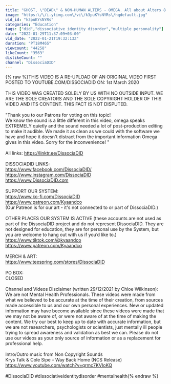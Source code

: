 ```yaml
---
title: "GHOST, \"DEAD\" & NON-HUMAN ALTERS - OMEGA. All about Alters 8 Dissociative Identity Disorder Reupload"
image: "https:\/\/i.ytimg.com\/vi\/k3puKYsNYRs\/hqdefault.jpg"
vid_id: "k3puKYsNYRs"
categories: "Education"
tags: ["did","dissociative identity disorder","multiple personality"]
date: "2022-01-29T11:37:09+03:00"
vid_date: "2022-01-21T19:32:13Z"
duration: "PT18M46S"
viewcount: "44258"
likeCount: "3563"
dislikeCount: ""
channel: "DissociaDID"
---
```

{% raw %}THIS VIDEO IS A RE-UPLOAD OF AN ORIGINAL VIDEO FIRST POSTED TO YOUTUBE.COM/DISSOCIADID ON: 1st March 2020<br /><br />THIS VIDEO WAS CREATED SOLELY BY US WITH NO OUTSIDE INPUT. WE ARE THE SOLE CREATORS AND THE SOLE COPYRIGHT HOLDER OF THIS VIDEO AND ITS CONTENT. THIS FACT IS NOT DISPUTED.<br /><br />&quot;Thank you to our Patrons for voting on this topic!<br />We know the sound is a little different in this video, omega speaks EXTREMELY quietly and the sound needed a lot of post-production editing to make it audible. We made it as clean as we could with the software we have and hope it doesn't distract from the important information Omega gives in this video. Sorry for the inconvenience! &quot;<br /><br />All links: <a rel="nofollow" target="blank" href="https://linktr.ee/DissociaDID">https://linktr.ee/DissociaDID</a><br /><br />DISSOCIADID LINKS: <br /><a rel="nofollow" target="blank" href="https://www.facebook.com/DissociaDID/">https://www.facebook.com/DissociaDID/</a><br /><a rel="nofollow" target="blank" href="https://www.instagram.com/DissociaDID">https://www.instagram.com/DissociaDID</a><br /><a rel="nofollow" target="blank" href="https://www.DissociaDID.com">https://www.DissociaDID.com</a><br /><br />SUPPORT OUR SYSTEM:<br /><a rel="nofollow" target="blank" href="https://www.ko-fi.com/DissociaDID">https://www.ko-fi.com/DissociaDID</a> <br /><a rel="nofollow" target="blank" href="https://www.patreon.com/Kyaandco">https://www.patreon.com/Kyaandco</a> <br />(Our Patreon is for our art - it's not connected to or part of DissociaDID.) <br /><br />OTHER PLACES OUR SYSTEM IS ACTIVE (these accounts are not used as part of the DissociaDID project and do not represent DissociaDID. They are not designed for education, they are for personal use by the System, but you are welcome to hang out with us if you’d like to.)<br /><a rel="nofollow" target="blank" href="https://www.tiktok.com/@kyaandco">https://www.tiktok.com/@kyaandco</a><br /><a rel="nofollow" target="blank" href="https://www.patreon.com/Kyaandco">https://www.patreon.com/Kyaandco</a><br /><br />MERCH &amp; ART:<br /><a rel="nofollow" target="blank" href="https://www.teespring.com/stores/DissociaDID">https://www.teespring.com/stores/DissociaDID</a><br /><br />PO BOX:<br />CLOSED<br /><br />Channel and Videos Disclaimer (written 29/12/2021 by Chloe Wilkinson): <br />We are not Mental Health Professionals. These videos were made from what we believed to be accurate at the time of their creation, from sources made accessible to us and our own personal experiences. New or updated information may have become available since these videos were made that we may not be aware of, or were not aware of at the time of making the content. We try our best to keep up to date with accurate information, but we are not researchers, psychologists or scientists, just mentally ill people trying to spread awareness and validation as best we can. Please do not use our videos as your only source of information or as a replacement for professional help.<br /><br />Intro/Outro music from Non Copyright Sounds<br />Krys Talk &amp; Cole Sipe – Way Back Home (NCS Release)<br /><a rel="nofollow" target="blank" href="https://www.youtube.com/watch?v=qrmc7KVIoKQ">https://www.youtube.com/watch?v=qrmc7KVIoKQ</a><br /><br />#DissociaDID #dissociativeidentitydisorder #mentalhealth{% endraw %}

